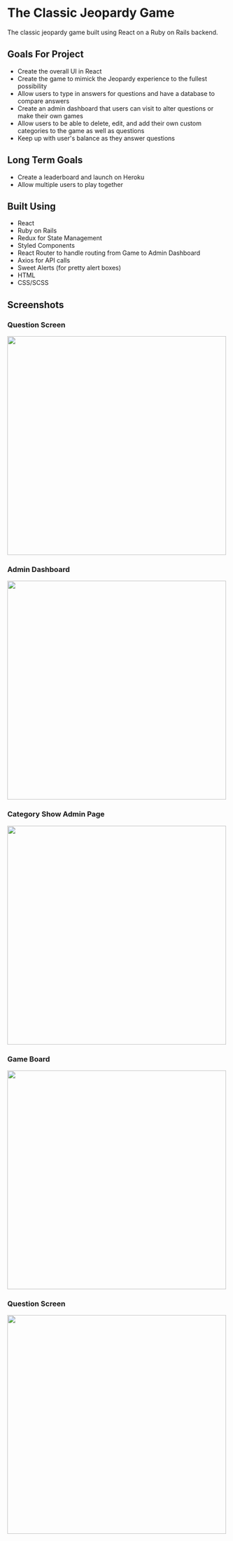 # The Classic Jeopardy Game
The classic jeopardy game built using React on a Ruby on Rails backend.

## Goals For Project

* Create the overall UI in React
* Create the game to mimick the Jeopardy experience to the fullest possibility
* Allow users to type in answers for questions and have a database to compare answers
* Create an admin dashboard that users can visit to alter questions or make their own games
* Allow users to be able to delete, edit, and add their own custom categories to the game as well as questions
* Keep up with user's balance as they answer questions

## Long Term Goals
* Create a leaderboard and launch on Heroku
* Allow multiple users to play together

## Built Using
- React
- Ruby on Rails
- Redux for State Management
- Styled Components
- React Router to handle routing from Game to Admin Dashboard
- Axios for API calls
- Sweet Alerts (for pretty alert boxes)
- HTML
- CSS/SCSS

## Screenshots

### Question Screen
<img src="https://i.gyazo.com/d183322bff7dcb2b7e0def540c6ebb0c.jpg" width="500px"/>  

### Admin Dashboard
<img src="https://gyazo.com/dce99aeeea6a08321742a1364c57a4fa.png" width="500px"/>

### Category Show Admin Page
<img src="https://gyazo.com/e373ac7693f5ef126a15eaa769c88054.png" width="500px"/>

### Game Board
<img src="https://gyazo.com/df33575d721199e6f4fd3a1ccaba6f80.png" width="500px"/>    

### Question Screen
<img src="https://gyazo.com/3167f5b3d74d0315b387f268cba844c6.png" width="500px"/>  



